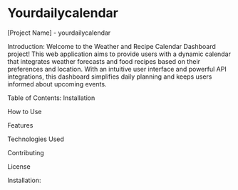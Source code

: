 # Yourdailycalendar
[Project Name] - yourdailycalendar

Introduction:
Welcome to the Weather and Recipe Calendar Dashboard project! This web application aims to provide users with a dynamic calendar that integrates weather forecasts and food recipes based on their preferences and location. With an intuitive user interface and powerful API integrations, this dashboard simplifies daily planning and keeps users informed about upcoming events.

Table of Contents:
Installation

How to Use

Features

Technologies Used

Contributing

License

Installation:

